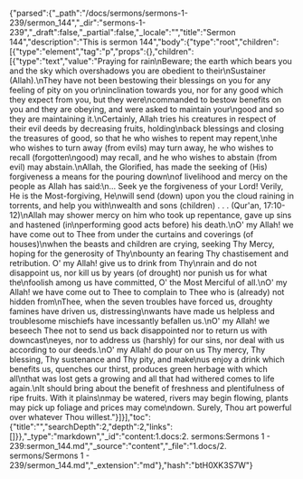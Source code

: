 {"parsed":{"_path":"/docs/sermons/sermons-1-239/sermon_144","_dir":"sermons-1-239","_draft":false,"_partial":false,"_locale":"","title":"Sermon 144","description":"This is sermon 144","body":{"type":"root","children":[{"type":"element","tag":"p","props":{},"children":[{"type":"text","value":"Praying for rain\nBeware; the earth which bears you and the sky which overshadows you are obedient to their\nSustainer (Allah).\nThey have not been bestowing their blessings on you for any feeling of pity on you or\ninclination towards you, nor for any good which they expect from you, but they were\ncommanded to bestow benefits on you and they are obeying, and were asked to maintain your\ngood and so they are maintaining it.\nCertainly, Allah tries his creatures in respect of their evil deeds by decreasing fruits, holding\nback blessings and closing the treasures of good, so that he who wishes to repent may repent,\nhe who wishes to turn away (from evils) may turn away, he who wishes to recall (forgotten\ngood) may recall, and he who wishes to abstain (from evil) may abstain.\nAllah, the Glorified, has made the seeking of (His) forgiveness a means for the pouring down\nof livelihood and mercy on the people as Allah has said:\n... Seek ye the forgiveness of your Lord! Verily, He is the Most-forgiving, He\nwill send (down) upon you the cloud raining in torrents, and help you with\nwealth and sons (children) . . . (Qur'an, 17:10-12)\nAllah may shower mercy on him who took up repentance, gave up sins and hastened (in\nperforming good acts before) his death.\nO' my Allah! we have come out to Thee from under the curtains and coverings (of houses)\nwhen the beasts and children are crying, seeking Thy Mercy, hoping for the generosity of Thy\nbounty an fearing Thy chastisement and retribution. O' my Allah! give us to drink from Thy\nrain and do not disappoint us, nor kill us by years (of drought) nor punish us for what the\nfoolish among us have committed, O' the Most Merciful of all.\nO' my Allah! we have come out to Thee to complain to Thee who is (already) not hidden from\nThee, when the seven troubles have forced us, droughty famines have driven us, distressing\nwants have made us helpless and troublesome mischiefs have incessantly befallen us.\nO' my Allah! we beseech Thee not to send us back disappointed nor to return us with downcast\neyes, nor to address us (harshly) for our sins, nor deal with us according to our deeds.\nO' my Allah! do pour on us Thy mercy, Thy blessing, Thy sustenance and Thy pity, and make\nus enjoy a drink which benefits us, quenches our thirst, produces green herbage with which all\nthat was lost gets a growing and all that had withered comes to life again.\nIt should bring about the benefit of freshness and plentifulness of ripe fruits. With it plains\nmay be watered, rivers may begin flowing, plants may pick up foliage and prices may come\ndown. Surely, Thou art powerful over whatever Thou willest."}]}],"toc":{"title":"","searchDepth":2,"depth":2,"links":[]}},"_type":"markdown","_id":"content:1.docs:2. sermons:Sermons 1 - 239:sermon_144.md","_source":"content","_file":"1.docs/2. sermons/Sermons 1 - 239/sermon_144.md","_extension":"md"},"hash":"btH0XK3S7W"}